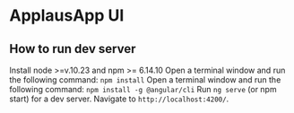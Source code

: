 # ApplausApp UI

## How to run dev server
Install node >=v.10.23 and npm >= 6.14.10
Open a terminal window and run the following command: `npm install`
Open a terminal window and run the following command: `npm install -g @angular/cli`
Run `ng serve` (or npm start) for a dev server. Navigate to `http://localhost:4200/`.
